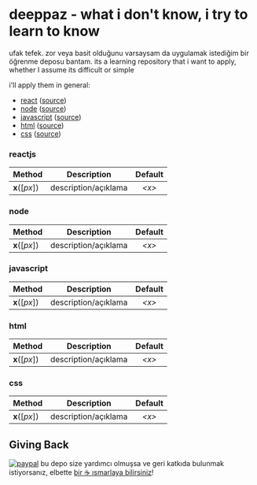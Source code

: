 deeppaz - what i don't know, i try to learn to know
=======================

ufak tefek. zor veya basit olduğunu varsaysam da uygulamak istediğim bir öğrenme deposu
bantam. its a learning repository that i want to apply, whether I assume its difficult or simple

i'll apply them in general:
* [react](https://www.30secondsofcode.org/) ([source](https://github.com/30-seconds/30-seconds-of-react))
* [node](https://www.30secondsofcode.org/) ([source](https://github.com/30-seconds/30-seconds-of-code))
* [javascript](https://www.30secondsofcode.org/) ([source](https://github.com/30-seconds/30-seconds-of-code))
* [html](https://www.30secondsofcode.org/) ([source](https://github.com/30-seconds/30-seconds-of-interviews))
* [css](https://www.30secondsofcode.org/) ([source](https://github.com/30-seconds/30-seconds-of-css))



### reactjs

| Method | Description | Default |
| --- | --- | :--: |
| <b>x</b>([<i>px</i>]) | description/açıklama | *&lt;x&gt;* |



### node

| Method | Description | Default |
| --- | --- | :--: |
| <b>x</b>([<i>px</i>]) | description/açıklama | *&lt;x&gt;* |



### javascript

| Method | Description | Default |
| --- | --- | :--: |
| <b>x</b>([<i>px</i>]) | description/açıklama | *&lt;x&gt;* |



### html

| Method | Description | Default |
| --- | --- | :--: |
| <b>x</b>([<i>px</i>]) | description/açıklama | *&lt;x&gt;* |



### css

| Method | Description | Default |
| --- | --- | :--: |
| <b>x</b>([<i>px</i>]) | description/açıklama | *&lt;x&gt;* |



## Giving Back

[![paypal](https://www.paypalobjects.com/en_US/i/btn/btn_donate_SM.gif)](https://streamlabs.com/enso/tip) bu depo size yardımcı olmuşsa ve geri katkıda bulunmak istiyorsanız, elbette [bir ☕ ısmarlaya bilirsiniz](https://streamlabs.com/enso/tip)!

[npm-img]: https://img.shields.io/npm/v/3d-force-graph.svg
[npm-url]: https://npmjs.org/package/3d-force-graph
[build-size-img]: https://img.shields.io/bundlephobia/minzip/3d-force-graph.svg
[build-size-url]: https://bundlephobia.com/result?p=3d-force-graph
[dependencies-img]: https://img.shields.io/david/vasturiano/3d-force-graph.svg
[dependencies-url]: https://david-dm.org/vasturiano/3d-force-graph
